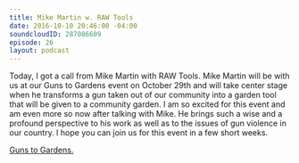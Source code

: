 ```yaml
---
title: Mike Martin w. RAW Tools
date: 2016-10-10 20:46:00 -04:00
soundcloudID: 287086609
episode: 26
layout: podcast
---
```


Today, I got a call from Mike Martin with RAW Tools. Mike Martin will be with us at our Guns to Gardens event on October 29th and will take center stage when he transforms a gun taken out of our community into a garden tool that will be given to a community garden. I am so excited for this event and am even more so now after talking with Mike. He brings such a wise and a profound perspective to his work as well as to the issues of gun violence in our country. I hope you can join us for this event in a few short weeks. 

[Guns to Gardens.  ](https://www.facebook.com/events/296740490686402/)